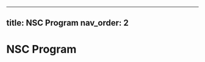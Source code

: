 <!--- TODO: Update with NSC program -->
---        
title: NSC Program
nav_order: 2
---

# NSC Program

<div id="adobe-dc-view" style="height: 750px; width: 900px;"></div>
<script src="https://documentcloud.adobe.com/view-sdk/main.js"></script>
<script type="text/javascript">
  document.addEventListener("adobe_dc_view_sdk.ready", function(){
    var adobeDCView = new AdobeDC.View({clientId: "4ca1ca8ae9054330a36de4983cd364f9", divId: "adobe-dc-view"});
    adobeDCView.previewFile({
      content:{ location: 
        { url: "program.pdf"}},
      metaData:{fileName: "program.pdf"}
    },
    {
      embedMode: "SIZED_CONTAINER"
    });
  });
</script>

